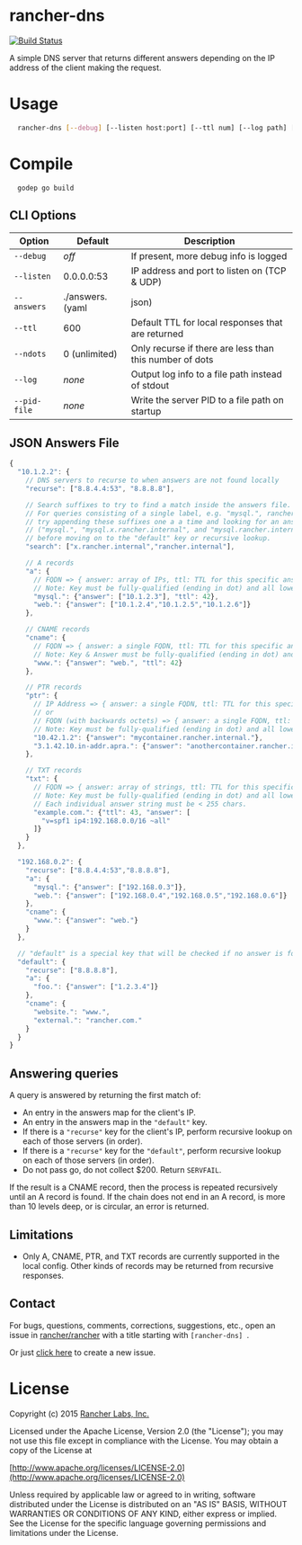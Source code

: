 rancher-dns
===========

[![Build Status](http://drone.rancher.io/api/badge/github.com/rancher/rancher-dns/status.svg?branch=master)](http://drone.rancher.io/github.com/rancherio/rancher-dns)


A simple DNS server that returns different answers depending on the IP address of the client making the request.

# Usage
```bash
  rancher-dns [--debug] [--listen host:port] [--ttl num] [--log path] [--pid-file path]--answers /path/to/answers.(yaml|json)
```

# Compile
```
  godep go build
```

## CLI Options

Option      | Default               | Description
------------|-----------------------|------------
`--debug`   | *off*                 | If present, more debug info is logged
`--listen`  | 0.0.0.0:53            | IP address and port to listen on (TCP &amp; UDP)
`--answers` | ./answers.(yaml|json) | File containing the client-specific answers
`--ttl`     | 600                   | Default TTL for local responses that are returned
`--ndots`   | 0 (unlimited)         | Only recurse if there are less than this number of dots
`--log`     | *none*                | Output log info to a file path instead of stdout
`--pid-file`| *none*                | Write the server PID to a file path on startup

## JSON Answers File
```javascript
{
  "10.1.2.2": {
    // DNS servers to recurse to when answers are not found locally
    "recurse": ["8.8.4.4:53", "8.8.8.8"],

    // Search suffixes to try to find a match inside the answers file.
    // For queries consisting of a single label, e.g. "mysql.", rancher-dns will
    // try appending these suffixes one a a time and looking for an answer
    // ("mysql.", "mysql.x.rancher.internal", and "mysql.rancher.internal")
    // before moving on to the "default" key or recursive lookup.
    "search": ["x.rancher.internal","rancher.internal"],

    // A records
    "a": {
      // FQDN => { answer: array of IPs, ttl: TTL for this specific answer }
      // Note: Key must be fully-qualified (ending in dot) and all lowercase
      "mysql.": {"answer": ["10.1.2.3"], "ttl": 42},
      "web.": {"answer": ["10.1.2.4","10.1.2.5","10.1.2.6"]}
    },

    // CNAME records
    "cname": {
      // FQDN => { answer: a single FQDN, ttl: TTL for this specific answer }
      // Note: Key & Answer must be fully-qualified (ending in dot) and all lowercase
      "www.": {"answer": "web.", "ttl": 42}
    },

    // PTR records
    "ptr": {
      // IP Address => { answer: a single FQDN, ttl: TTL for this specific answer }
      // or
      // FQDN (with backwards octets) => { answer: a single FQDN, ttl: TTL for this specific answer }
      // Note: Key must be fully-qualified (ending in dot) and all lowercase
      "10.42.1.2": {"answer": "mycontainer.rancher.internal."},
      "3.1.42.10.in-addr.apra.": {"answer": "anothercontainer.rancher.internal."},
    },

    // TXT records
    "txt": {
      // FQDN => { answer: array of strings, ttl: TTL for this specific answer }
      // Note: Key must be fully-qualified (ending in dot) and all lowercase
      // Each individual answer string must be < 255 chars.
      "example.com.": {"ttl": 43, "answer": [
        "v=spf1 ip4:192.168.0.0/16 ~all"
      ]}
    }
  },

  "192.168.0.2": {
    "recurse": ["8.8.4.4:53","8.8.8.8"],
    "a": {
      "mysql.": {"answer": ["192.168.0.3"]},
      "web.": {"answer": ["192.168.0.4","192.168.0.5","192.168.0.6"]}
    },
    "cname": {
      "www.": {"answer": "web."}
    }
  },

  // "default" is a special key that will be checked if no answer is found in a client IP-specific entry
  "default": {
    "recurse": ["8.8.8.8"],
    "a": {
      "foo.": {"answer": ["1.2.3.4"]}
    },
    "cname": {
      "website.": "www.",
      "external.": "rancher.com."
    }
  }
}
```

## Answering queries
A query is answered by returning the first match of:
  - An entry in the answers map for the client's IP.
  - An entry in the answers map in the `"default"` key.
  - If there is a `"recurse"` key for the client's IP, perform recursive lookup on each of those servers (in order).
  - If there is a `"recurse"` key for the `"default"`, perform recursive lookup on each of those servers (in order).
  - Do not pass go, do not collect $200.  Return `SERVFAIL`.

If the result is a CNAME record, then the process is repeated recursively until an A record is found.  If the chain does not end in an A record, is more than 10 levels deep, or is circular, an error is returned.

## Limitations
  - Only A, CNAME, PTR, and TXT records are currently supported in the local config.  Other kinds of records may be returned from recursive responses.

## Contact
For bugs, questions, comments, corrections, suggestions, etc., open an issue in
 [rancher/rancher](//github.com/rancher/rancher/issues) with a title starting with `[rancher-dns] `.

Or just [click here](//github.com/rancher/rancher/issues/new?title=%5Brancher-dns%5D%20) to create a new issue.

License
=======
Copyright (c) 2015 [Rancher Labs, Inc.](http://rancher.com)

Licensed under the Apache License, Version 2.0 (the "License");
you may not use this file except in compliance with the License.
You may obtain a copy of the License at

[http://www.apache.org/licenses/LICENSE-2.0](http://www.apache.org/licenses/LICENSE-2.0)

Unless required by applicable law or agreed to in writing, software
distributed under the License is distributed on an "AS IS" BASIS,
WITHOUT WARRANTIES OR CONDITIONS OF ANY KIND, either express or implied.
See the License for the specific language governing permissions and
limitations under the License.
